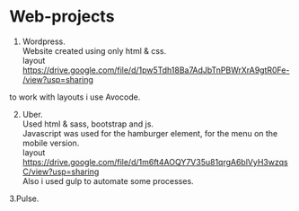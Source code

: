 # Web-projects
1. Wordpress. <br>
Website created using only html & css.  <br>
layout <br>
https://drive.google.com/file/d/1pw5Tdh18Ba7AdJbTnPBWrXrA9gtR0Fe-/view?usp=sharing <br>

to work with layouts i use Avocode. <br>

2. Uber. <br>
Used html & sass, bootstrap and js. <br>
Javascript was used for the hamburger element, for the menu on the mobile version. <br>
layout <br>
https://drive.google.com/file/d/1m6ft4AOQY7V35u81qrgA6blVyH3wzqsC/view?usp=sharing <br>
Also i used gulp to automate some processes. <br>

3.Pulse.
